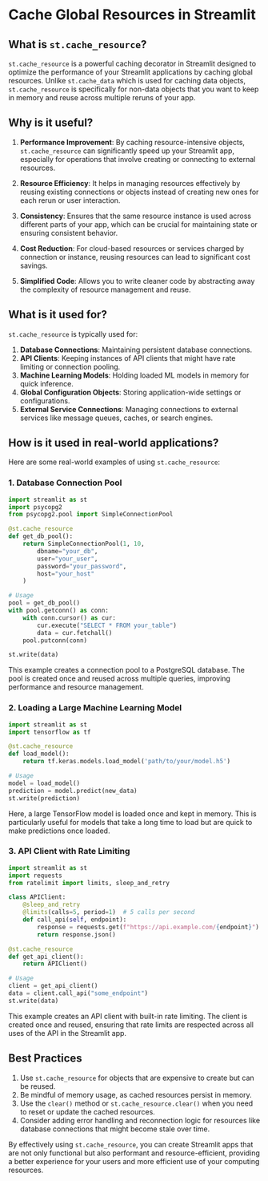 # Cache Global Resources in Streamlit

## What is `st.cache_resource`?

`st.cache_resource` is a powerful caching decorator in Streamlit designed to optimize the performance of your Streamlit applications by caching global resources. Unlike `st.cache_data` which is used for caching data objects, `st.cache_resource` is specifically for non-data objects that you want to keep in memory and reuse across multiple reruns of your app.

## Why is it useful?

1. **Performance Improvement**: By caching resource-intensive objects, `st.cache_resource` can significantly speed up your Streamlit app, especially for operations that involve creating or connecting to external resources.

2. **Resource Efficiency**: It helps in managing resources effectively by reusing existing connections or objects instead of creating new ones for each rerun or user interaction.

3. **Consistency**: Ensures that the same resource instance is used across different parts of your app, which can be crucial for maintaining state or ensuring consistent behavior.

4. **Cost Reduction**: For cloud-based resources or services charged by connection or instance, reusing resources can lead to significant cost savings.

5. **Simplified Code**: Allows you to write cleaner code by abstracting away the complexity of resource management and reuse.

## What is it used for?

`st.cache_resource` is typically used for:

1. **Database Connections**: Maintaining persistent database connections.
2. **API Clients**: Keeping instances of API clients that might have rate limiting or connection pooling.
3. **Machine Learning Models**: Holding loaded ML models in memory for quick inference.
4. **Global Configuration Objects**: Storing application-wide settings or configurations.
5. **External Service Connections**: Managing connections to external services like message queues, caches, or search engines.

## How is it used in real-world applications?

Here are some real-world examples of using `st.cache_resource`:

### 1. Database Connection Pool

```python
import streamlit as st
import psycopg2
from psycopg2.pool import SimpleConnectionPool

@st.cache_resource
def get_db_pool():
    return SimpleConnectionPool(1, 10,
        dbname="your_db",
        user="your_user",
        password="your_password",
        host="your_host"
    )

# Usage
pool = get_db_pool()
with pool.getconn() as conn:
    with conn.cursor() as cur:
        cur.execute("SELECT * FROM your_table")
        data = cur.fetchall()
    pool.putconn(conn)

st.write(data)
```

This example creates a connection pool to a PostgreSQL database. The pool is created once and reused across multiple queries, improving performance and resource management.

### 2. Loading a Large Machine Learning Model

```python
import streamlit as st
import tensorflow as tf

@st.cache_resource
def load_model():
    return tf.keras.models.load_model('path/to/your/model.h5')

# Usage
model = load_model()
prediction = model.predict(new_data)
st.write(prediction)
```

Here, a large TensorFlow model is loaded once and kept in memory. This is particularly useful for models that take a long time to load but are quick to make predictions once loaded.

### 3. API Client with Rate Limiting

```python
import streamlit as st
import requests
from ratelimit import limits, sleep_and_retry

class APIClient:
    @sleep_and_retry
    @limits(calls=5, period=1)  # 5 calls per second
    def call_api(self, endpoint):
        response = requests.get(f"https://api.example.com/{endpoint}")
        return response.json()

@st.cache_resource
def get_api_client():
    return APIClient()

# Usage
client = get_api_client()
data = client.call_api("some_endpoint")
st.write(data)
```

This example creates an API client with built-in rate limiting. The client is created once and reused, ensuring that rate limits are respected across all uses of the API in the Streamlit app.

## Best Practices

1. Use `st.cache_resource` for objects that are expensive to create but can be reused.
2. Be mindful of memory usage, as cached resources persist in memory.
3. Use the `clear()` method or `st.cache_resource.clear()` when you need to reset or update the cached resources.
4. Consider adding error handling and reconnection logic for resources like database connections that might become stale over time.

By effectively using `st.cache_resource`, you can create Streamlit apps that are not only functional but also performant and resource-efficient, providing a better experience for your users and more efficient use of your computing resources.